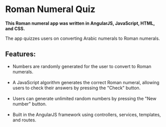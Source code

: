 <h1>Roman Numeral Quiz</h1>

<b>This Roman numeral app was written in AngularJS, JavaScript, HTML, and CSS.</b>

The app quizzes users on converting Arabic numerals to Roman numerals.

<h2>Features:</h2>

<ul>
<li> Numbers are randomly generated for the user to convert to Roman numerals.</li><br/>

<li> A JavaScript algorithm generates the correct Roman numeral, allowing users to check their answers by pressing the "Check" button.</li><br/>

<li> Users can generate unlimited random numbers by pressing the "New number" button.</li><br/>

<li> Built in the AngularJS framework using controllers, services, templates, and routes.</li>

</ul>

